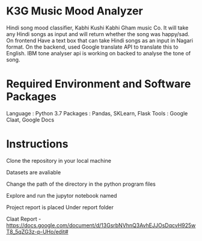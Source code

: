 # K3G Music Mood Analyzer
Hindi song mood classifier, Kabhi Kushi Kabhi Gham music Co. It will take any Hindi songs as input and will return whether the song was happy/sad. On frontend Have a text box that can take Hindi songs as an input in Nagari format. On the backend, used Google translate API to translate this to English. IBM tone analyser api is working on backed to analyse the tone of song.

# Required Environment and Software Packages
Language : Python 3.7
Packages : Pandas, SKLearn, Flask
Tools : Google Claat, Google Docs

# Instructions
Clone the repository in your local machine

Datasets are avaliable

Change the path of the directory in the python program files

Explore and run the jupytor notebook named

Project report is placed Under report folder

Claat Report - https://docs.google.com/document/d/13GsrbNVhnQ3AvhEJJOsDqcvH925wT8_5qZG3z-p-UHo/edit#
